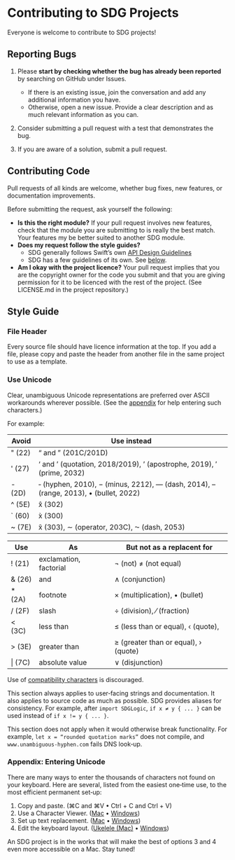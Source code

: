 # Contributing to SDG Projects

Everyone is welcome to contribute to SDG projects!

## Reporting Bugs

1. Please **start by checking whether the bug has already been reported** by searching on GitHub under Issues.
    * If there is an existing issue, join the conversation and add any additional information you have.
    * Otherwise, open a new issue. Provide a clear description and as much relevant information as you can.

2. Consider submitting a pull request with a test that demonstrates the bug.

3. If you are aware of a solution, submit a pull request.

## Contributing Code

Pull requests of all kinds are welcome, whether bug fixes, new features, or documentation improvements.

Before submitting the request, ask yourself the following:

* **Is this the right module?** If your pull request involves new features, check that the module you are submitting to is really the best match. Your features my be better suited to another SDG module.
* **Does my request follow the style guides?**
    * SDG generally follows Swift’s own [API Design Guidelines](https://swift.org/documentation/api-design-guidelines/)
    * SDG has a few guidelines of its own. See [below](#StyleGuide).
* **Am I okay with the project licence?** Your pull request implies that you are the copyright owner for the code you submit and that you are giving permission for it to be licenced with the rest of the project. (See LICENSE.md in the project repository.)

## Style Guide<a name="StyleGuide"></a>

### File Header

Every source file should have licence information at the top. If you add a file, please copy and paste the header from another file in the same project to use as a template.

### Use Unicode

Clear, unambiguous Unicode representations are preferred over ASCII workarounds wherever possible. (See the [appendix](#UnicodeAppendix) for help entering such characters.)

For example:

Avoid       | Use instead                                                                          |
----------- | ------------------------------------------------------------------------------------ |
&#x22; (22) | “ and ” (201C/201D)                                                                  |
&#x27; (27) | ‘ and ’ (quotation, 2018/2019), ’ (apostrophe, 2019), ′ (prime, 2032)                |
&#x2D; (2D) | ‐ (hyphen, 2010), − (minus, 2212), — (dash, 2014), – (range, 2013), • (bullet, 2022) |
&#x5E; (5E) | x̂ (302)                                                                              |
&#x60; (60) | x̀ (300)                                                                              |
&#x7E; (7E) | x̃ (303), ∼ (operator, 203C), ⁓ (dash, 2053)                                          |

Use         | As                     | But not as a replacent for           |
----------- | ---------------------- | ------------------------------------ |
&#x21; (21) | exclamation, factorial | ¬ (not) ≠ (not equal)                |
&#x26; (26) | and                    | ∧ (conjunction)                      |
&#x2A; (2A) | footnote               | × (multiplication), • (bullet)       |
&#x2F; (2F) | slash                  | ÷ (division), ⁄ (fraction)           |
&#x3C; (3C) | less than              | ≤ (less than or equal), ‹ (quote),   |
&#x3E; (3E) | greater than           | ≥ (greater than or equal), › (quote) |
&#x7C; (7C) | absolute value         | ∨ (disjunction)                      |

Use of [compatibility characters](https://en.wikipedia.org/wiki/Unicode_compatibility_characters) is discouraged.

This section always applies to user‐facing strings and documentation. It also applies to source code as much as possible. SDG provides aliases for consistency. For example, after `import SDGLogic`, `if x ≠ y { ... }` can be used instead of `if x != y { ... }`.

This section does not apply when it would otherwise break functionality. For example, `let x = “rounded quotation marks”` does not compile, and `www.unambiguous‐hyphen.com` fails DNS look‐up.

### Appendix: Entering Unicode<a name="UnicodeAppendix"></a>

There are many ways to enter the thousands of characters not found on your keyboard. Here are several, listed from the easiest one‐time use, to the most efficient permanent set‐up:

1. Copy and paste. (⌘C and ⌘V • Ctrl + C and Ctrl + V)
2. Use a Character Viewer. ([Mac](https://support.apple.com/HT201586) • [Windows](https://support.microsoft.com/en-us/kb/315684))
3. Set up text replacement. ([Mac](https://support.apple.com/kb/PH25699) • [Windows](https://www.google.com/search?q=windows+text+replacement))
4. Edit the keyboard layout. ([Ukelele (Mac)](http://scripts.sil.org/cms/scripts/page.php?item_id=ukelele) • [Windows](https://www.google.com/search?q=windows+keyboard+editor))

An SDG project is in the works that will make the best of options 3 and 4 even more accessible on a Mac. Stay tuned!
